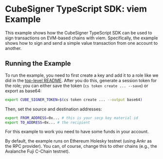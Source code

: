 # CubeSigner TypeScript SDK: viem Example

This example shows how the CubeSigner TypeScript SDK can be used to sign
transactions on EVM-based chains with viem. Specifically, the example shows how
to sign and send a simple value transaction from one account to another.

## Running the Example

To run the example, you need to first create a key and add it to a role like we
did in the [top-level README](../../README.md). After you do this, generate a
session token for the role; you can either save the token (`cs token create ... --save`)
or export as base64:

```bash
export CUBE_SIGNER_TOKEN=$(cs token create ... --output base64)
```

Then, set the source and destination addresses:

```bash
export FROM_ADDRESS=0x... # this is your secp key material id
export TO_ADDRESS=0x... # the recipient
```

For this example to work you need to have some funds in your account.

By default, the example runs on Ethereum Holesky testnet (using Ankr as the RPC
provider). You can, of course, change this to other chains (e.g., the Avalanche
Fuji C-Chain testnet).
